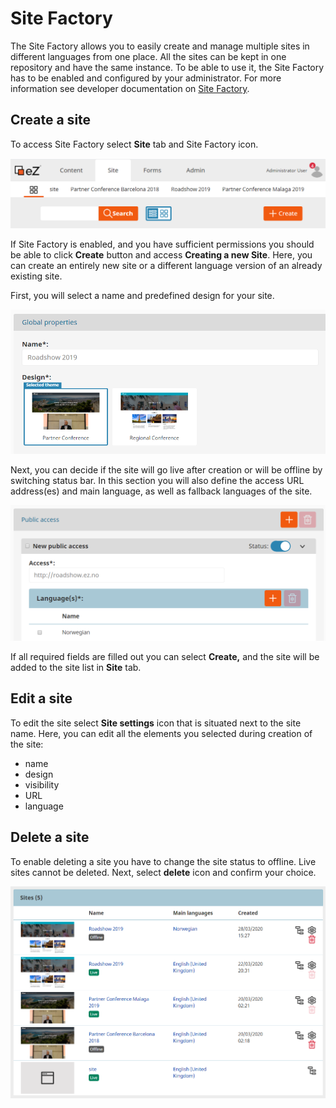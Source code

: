 # Site Factory

The Site Factory allows you to easily create and manage multiple sites in different languages from one place.
All the sites can be kept in one repository and have the same instance.
To be able to use it, the Site Factory has to be enabled and configured by your administrator.
For more information see developer documentation on [Site Factory]().

## Create a site

To access Site Factory select **Site** tab and Site Factory icon.

![Site Factory icon](img/site_factory_icon.png)

If Site Factory is enabled, and you have sufficient permissions you should be able to click **Create** button and access **Creating a new Site**.
Here, you can create an entirely new site or a different language version of an already existing site.

First, you will select a name and predefined design for your site.

![Create a new site step one](img/site_factory_new_site_step_1.png)

Next, you can decide if the site will go live after creation or will be offline by switching status bar.
In this section you will also define the access URL address(es) and main language, as well as fallback languages of the site.

![Create a new site step two](img/site_factory_new_site_step_2.png)

If all required fields are filled out you can select **Create,** and the site will be added to the site list in **Site** tab.

## Edit a site

To edit the site select **Site settings** icon that is situated next to the site name.
Here, you can edit all the elements you selected during creation of the site:

- name
- design
- visibility
- URL
- language

## Delete a site

To enable deleting a site you have to change the site status to offline.
Live sites cannot be deleted. Next, select **delete** icon and confirm your choice.

![Site list](img/site_factory_site_list.png)